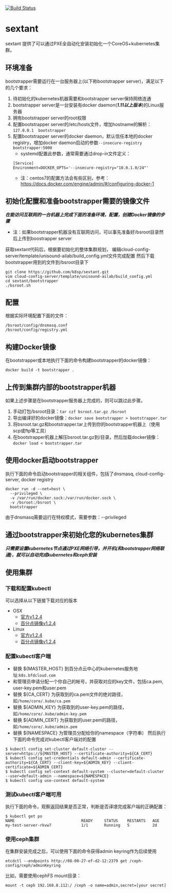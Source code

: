 [![Build Status](https://travis-ci.org/k8sp/sextant.svg?branch=master)](https://travis-ci.org/k8sp/sextant.svg?branch=master)

# sextant
sextant 提供了可以通过PXE全自动化安装初始化一个CoreOS+kubernetes集群。

## 环境准备
bootstrapper需要运行在一台服务器上(以下称bootstrapper server)，满足以下的几个要求：

1. 待初始化的kubernetes机器需要和bootstrapper server保持网络连通
1. bootstrapper server是一台安装有docker daemon(***1.11以上版本***)的Linux服务器
1. 拥有bootstrapper server的root权限
1. 配置bootstrapper server的/etc/hosts文件，增加hostname的解析：```127.0.0.1  bootstrapper```
1. 配置bootstrapper server的docker daemon，默认信任本地的docker registry，增加docker daemon启动的参数```--insecure-registry bootstrapper:5000```
    * systemd配置此参数，通常需要通过drop-in文件定义：
    ```
    [Service]
    Environment=DOCKER_OPTS='--insecure-registry="10.0.1.0/24"'
    ```
    * 注：centos7的配置方法会有些区别，参考：https://docs.docker.com/engine/admin/#/configuring-docker-1

## 初始化配置和准备bootstrapper需要的镜像文件
***在能访问互联网的一台机器上完成下面的准备环境，配置，创建Docker镜像的步骤***
* 注：如果bootstrapper机器没有互联网访问，可以事先准备好/bsroot目录然后上传到boostrapper server

获取sextant代码后，根据要初始化的整体集群规划，
编辑cloud-config-server/template/unisound-ailab/build_config.yml文件完成配置
然后下载bootstrapper用到的文件到/bsroot目录下
```
git clone https://github.com/k8sp/sextant.git
vim cloud-config-server/template/unisound-ailab/build_config.yml
cd sextant/bootstrapper
./bsroot.sh
```

## 配置
根据实际环境配置下面的文件：
```
/bsroot/config/dnsmasq.conf
/bsroot/config/registry.yml
```
## 构建Docker镜像
在bootstrapper或本地执行下面的命令构建bootstrapper的docker镜像：
```
docker build -t bootstrapper .
```

## 上传到集群内部的bootstrapper机器
如果上述步骤是在bootstrapper服务器上完成的，则可以跳过此步骤。

1. 手动打包/bsroot目录：```tar czf bsroot.tar.gz /bsroot```
1. 导出编译好的docker镜像：```docker save bootstrapper > bootstrapper.tar```
1. 将bsroot.tar.gz和bootstrapper.tar上传到你的bootstrapper机器上（使用scp或ftp等工具）
1. 在bootstrapper机器上解压bsroot.tar.gz到/目录，然后加载docker镜像：```docker load < bootstrapper.tar```

## 使用docker启动bootstrapper
执行下面的命令启动bootstrapper的相关组件，包括了dnsmasq, cloud-config-server, docker registry
```
docker run -d --net=host \
  --privileged \
  -v /var/run/docker.sock:/var/run/docker.sock \
  -v /bsroot:/bsroot \
  bootstrapper
```
由于dnsmasq需要运行在特权模式，需要参数：--privileged

## 通过bootstrapper来初始化您的kubernetes集群
***只需要设置kubernetes节点通过PXE网络引导，并开机(和bootstrapper网络联通)，就可以自动完成kubernetes和ceph安装***

## 使用集群
### 下载和配置kubectl
可以选择从以下链接下载对应的版本

* OSX
  * [官方v1.2.4](https://storage.googleapis.com/kubernetes-release/release/v1.2.4/bin/darwin/amd64/kubectl)
  * [百分点镜像v1.2.4](http://127.0.0.1/更新这个链接)
* Linux
  * [官方v1.2.4](https://storage.googleapis.com/kubernetes-release/release/v1.2.4/bin/linux/amd64/kubectl)
  * [百分点镜像v1.2.4](http://127.0.0.1/更新这个链接)

### 配置kubectl客户端
* 替换 ${MASTER_HOST} 到百分点云中心的kubernetes服务地址:```k8s.bfdcloud.com```
* 和管理员申请分配一个你自己的帐号，并获取对应的key文件，包括ca.pem, user-key.pem和user.pem
* 替换 ${CA_CERT} 为获取到的ca.pem文件的绝对路径，如```/home/core/.kube/ca.pem```
* 替换 ${ADMIN_KEY} 为获取到的user-key.pem的路径，如```/home/core/.kube/admin-key.pem```
* 替换 ${ADMIN_CERT} 为获取到的user.pem的路径，如```/home/core/.kube/admin.pem```
* 替换 ${NAMESPACE} 为管理员分配给你的namespace（字符串）
然后执行下面的命令完成对kubectl客户端对的配置
```
$ kubectl config set-cluster default-cluster --server=https://${MASTER_HOST} --certificate-authority=${CA_CERT}
$ kubectl config set-credentials default-admin --certificate-authority=${CA_CERT} --client-key=${ADMIN_KEY} --client-certificate=${ADMIN_CERT}
$ kubectl config set-context default-system --cluster=default-cluster --user=default-admin --namespace=${NAMESPACE}
$ kubectl config use-context default-system
```

### 测试kubectl客户端可用
执行下面的命令，观察返回结果是否正常，判断是否译璟完成客户端的正确配置：
```
$ kubectl get po
NAME                             READY     STATUS    RESTARTS   AGE
my-test-server-rkvw7             1/1       Running   5          2d
```

### 使用ceph集群
在集群安装完成之后，可以使用下面的命令获得admin keyring作为后续使用
```
etcdctl --endpoints http://08-00-27-ef-d2-12:2379 get /ceph-config/ceph/adminKeyring
```
比如，需要使用cephFS mount目录：
```
mount -t ceph 192.168.8.112:/ /ceph -o name=admin,secret=[your secret]
```
